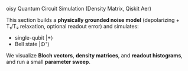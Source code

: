 oisy Quantum Circuit Simulation (Density Matrix, Qiskit Aer)

This section builds a **physically grounded noise model** (depolarizing + T₁/T₂ relaxation, optional readout error) and simulates:
- single-qubit \|+⟩
- Bell state \|Φ⁺⟩

We visualize **Bloch vectors**, **density matrices**, and **readout histograms**, and run a small **parameter sweep**.

